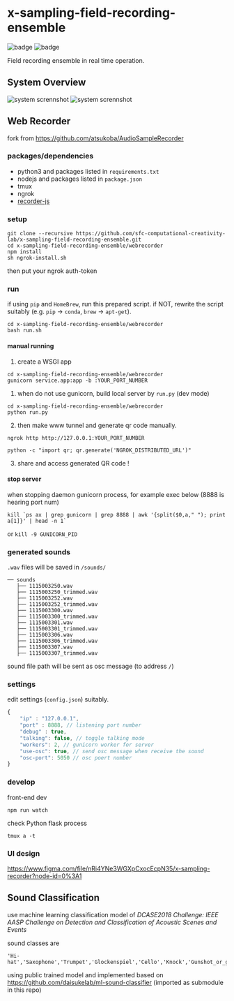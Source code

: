 # x-sampling-field-recording-ensemble

![badge](https://img.shields.io/badge/lab-cclab-red.svg)
![badge](https://img.shields.io/badge/year-2019s-green.svg)

Field recording ensemble in real time operation.

## System Overview

![system scrennshot](https://i.gyazo.com/3827d355332bf4a02647dd9e35ec1bd8.jpg)
![system scrennshot](https://i.gyazo.com/461f87e2b700294b805cfc2c253317c2.gif)

## Web Recorder

fork from <https://github.com/atsukoba/AudioSampleRecorder>

### packages/dependencies

- python3 and packages listed in `requirements.txt`
- nodejs and packages listed in `package.json`
- tmux
- ngrok
- [recorder-js](https://www.npmjs.com/package/recorder-js)

### setup

```shell
git clone --recursive https://github.com/sfc-computational-creativity-lab/x-sampling-field-recording-ensemble.git
cd x-sampling-field-recording-ensemble/webrecorder
npm install
sh ngrok-install.sh
```

then put your ngrok auth-token

### run

if using `pip` and `HomeBrew`, run this prepared script. if NOT, rewrite the script suitably (e.g. `pip` -> `conda`, `brew` -> `apt-get`).

```shell
cd x-sampling-field-recording-ensemble/webrecorder
bash run.sh
```

#### manual running

1. create a WSGI app

```shell
cd x-sampling-field-recording-ensemble/webrecorder
gunicorn service.app:app -b :YOUR_PORT_NUMBER
```

1. when do not use gunicorn, build local server by `run.py` (dev mode)

```shell
cd x-sampling-field-recording-ensemble/webrecorder
python run.py
```

2. then make www tunnel and generate qr code manually.

```shell
ngrok http http://127.0.0.1:YOUR_PORT_NUMBER
```

```shell
python -c "import qr; qr.generate('NGROK_DISTRIBUTED_URL')"
```

3. share and access generated QR code !

#### stop server

when stopping daemon gunicorn process, for example exec below (8888 is hearing port num)

```shell
kill `ps ax | grep gunicorn | grep 8888 | awk '{split($0,a," "); print a[1]}' | head -n 1`
```

or `kill -9 GUNICORN_PID`

### generated sounds

`.wav` files will be saved in `/sounds/`

```shell
── sounds
   ├── 1115003250.wav
   ├── 1115003250_trimmed.wav
   ├── 1115003252.wav
   ├── 1115003252_trimmed.wav
   ├── 1115003300.wav
   ├── 1115003300_trimmed.wav
   ├── 1115003301.wav
   ├── 1115003301_trimmed.wav
   ├── 1115003306.wav
   ├── 1115003306_trimmed.wav
   ├── 1115003307.wav
   ├── 1115003307_trimmed.wav
```

sound file path will be sent as osc message (to address `/`)

### settings

edit settings (`config.json`) suitably.

```javascript
{
    "ip" : "127.0.0.1",
    "port" : 8888, // listening port number
    "debug" : true,
    "talking": false, // toggle talking mode
    "workers": 2, // gunicorn worker for server
    "use-osc": true, // send osc message when receive the sound
    "osc-port": 5050 // osc poert number
}
```

### develop

front-end dev

```shell
npm run watch
```

check Python flask process

```shell
tmux a -t
```

### UI design

<https://www.figma.com/file/nRi4YNe3WGXpCxocEcpN35/x-sampling-recorder?node-id=0%3A1>

## Sound Classification

use machine learning classification model of *DCASE2018 Challenge: IEEE AASP Challenge on Detection and Classification of Acoustic Scenes and Events*

sound classes are

```shell
'Hi-hat','Saxophone','Trumpet','Glockenspiel','Cello','Knock','Gunshot_or_gunfire','Clarinet','Computer_keyboard','Keys_jangling','Snare_drum','Writing','Laughter','Tearing','Fart','Oboe','Flute','Cough','Telephone','Bark','Chime','Bass_drum','Bus','Squeak','Scissors','Harmonica','Gong','Microwave_oven','Burping_or_eructation','Double_bass','Shatter','Fireworks','Tambourine','Cowbell','Electric_piano','Meow','Drawer_open_or_close','Applause','Acoustic_guitar','Violin_or_fiddle','Finger_snapping'
```

using public trained model and implemented based on <https://github.com/daisukelab/ml-sound-classifier> (imported as submodule in this repo)
